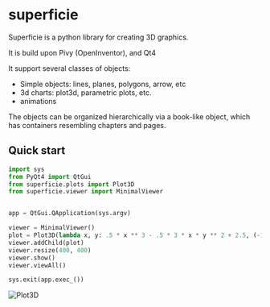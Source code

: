 superficie
==========

Superficie is a python library for creating 3D graphics.

It is build upon Pivy (OpenInventor), and Qt4

It support several classes of objects:

* Simple objects: lines, planes, polygons, arrow, etc
* 3d charts: plot3d, parametric plots, etc.
* animations

The objects can be organized hierarchically via a book-like object, which has containers resembling chapters and pages.


## Quick start

```python
import sys
from PyQt4 import QtGui
from superficie.plots import Plot3D
from superficie.viewer import MinimalViewer


app = QtGui.QApplication(sys.argv)

viewer = MinimalViewer()
plot = Plot3D(lambda x, y: .5 * x ** 3 - .5 * 3 * x * y ** 2 + 2.5, (-1, 1), (-1, 1))
viewer.addChild(plot)
viewer.resize(400, 400)
viewer.show()
viewer.viewAll()

sys.exit(app.exec_())
```


![Plot3D](http://jpablo.github.com/superficie/images/plot3d.jpeg)